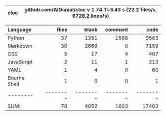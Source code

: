 cloc|github.com/AlDanial/cloc v 1.74  T=3.43 s (22.2 files/s, 6728.2 lines/s)
--- | ---

Language|files|blank|comment|code
:-------|-------:|-------:|-------:|-------:
Python|37|1351|1598|9563
Markdown|30|2669|0|7159
CSS|5|17|4|407
JavaScript|2|11|1|213
YAML|1|4|0|60
Bourne Shell|1|0|0|1
--------|--------|--------|--------|--------
SUM:|76|4052|1603|17403

